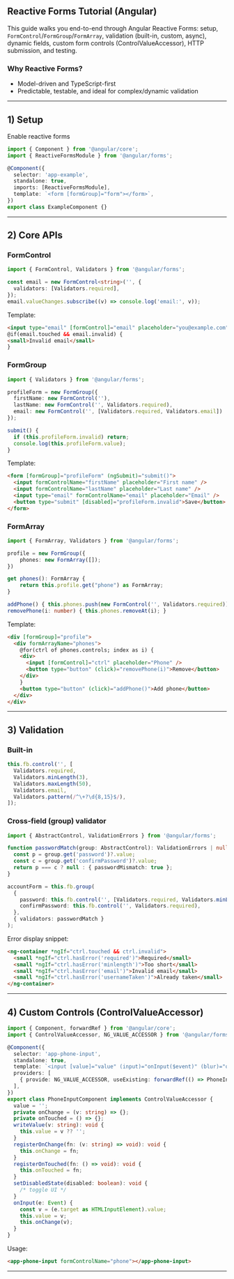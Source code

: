## Reactive Forms Tutorial (Angular)

This guide walks you end-to-end through Angular Reactive Forms: setup, `FormControl`/`FormGroup`/`FormArray`, validation (built-in, custom, async), dynamic fields, custom form controls (ControlValueAccessor), HTTP submission, and testing.

### Why Reactive Forms?

- Model-driven and TypeScript-first
- Predictable, testable, and ideal for complex/dynamic validation

---

## 1) Setup

Enable reactive forms

```ts
import { Component } from '@angular/core';
import { ReactiveFormsModule } from '@angular/forms';

@Component({
  selector: 'app-example',
  standalone: true,
  imports: [ReactiveFormsModule],
  template: `<form [formGroup]="form"></form>`,
})
export class ExampleComponent {}
```

---

## 2) Core APIs

### FormControl

```ts
import { FormControl, Validators } from '@angular/forms';

const email = new FormControl<string>('', {
  validators: [Validators.required],
});
email.valueChanges.subscribe((v) => console.log('email:', v));
```

Template:

```html
<input type="email" [formControl]="email" placeholder="you@example.com" />
@if(email.touched && email.invalid) {
<small>Invalid email</small>
}
```

### FormGroup

```ts
import { Validators } from '@angular/forms';

profileForm = new FormGroup({
  firstName: new FormControl(''),
  lastName: new FormControl('', Validators.required),
  email: new FormControl('', [Validators.required, Validators.email])
});

submit() {
  if (this.profileForm.invalid) return;
  console.log(this.profileForm.value);
}
```

Template:

```html
<form [formGroup]="profileForm" (ngSubmit)="submit()">
  <input formControlName="firstName" placeholder="First name" />
  <input formControlName="lastName" placeholder="Last name" />
  <input type="email" formControlName="email" placeholder="Email" />
  <button type="submit" [disabled]="profileForm.invalid">Save</button>
</form>
```

### FormArray

```ts
import { FormArray, Validators } from '@angular/forms';

profile = new FormGroup({
    phones: new FormArray([]);
})

get phones(): FormArray {
    return this.profile.get("phone") as FormArray;
}

addPhone() { this.phones.push(new FormControl('', Validators.required)); }
removePhone(i: number) { this.phones.removeAt(i); }
```

Template:

```html
<div [formGroup]="profile">
  <div formArrayName="phones">
    @for(ctrl of phones.controls; index as i) {
    <div>
      <input [formControl]="ctrl" placeholder="Phone" />
      <button type="button" (click)="removePhone(i)">Remove</button>
    </div>
    }
    <button type="button" (click)="addPhone()">Add phone</button>
  </div>
</div>
```

---

## 3) Validation

### Built-in

```ts
this.fb.control('', [
  Validators.required,
  Validators.minLength(3),
  Validators.maxLength(50),
  Validators.email,
  Validators.pattern(/^\+?\d{8,15}$/),
]);
```

### Cross-field (group) validator

```ts
import { AbstractControl, ValidationErrors } from '@angular/forms';

function passwordMatch(group: AbstractControl): ValidationErrors | null {
  const p = group.get('password')?.value;
  const c = group.get('confirmPassword')?.value;
  return p === c ? null : { passwordMismatch: true };
}

accountForm = this.fb.group(
  {
    password: this.fb.control('', [Validators.required, Validators.minLength(8)]),
    confirmPassword: this.fb.control('', Validators.required),
  },
  { validators: passwordMatch }
);
```

Error display snippet:

```html
<ng-container *ngIf="ctrl.touched && ctrl.invalid">
  <small *ngIf="ctrl.hasError('required')">Required</small>
  <small *ngIf="ctrl.hasError('minlength')">Too short</small>
  <small *ngIf="ctrl.hasError('email')">Invalid email</small>
  <small *ngIf="ctrl.hasError('usernameTaken')">Already taken</small>
</ng-container>
```

---

## 4) Custom Controls (ControlValueAccessor)

```ts
import { Component, forwardRef } from '@angular/core';
import { ControlValueAccessor, NG_VALUE_ACCESSOR } from '@angular/forms';

@Component({
  selector: 'app-phone-input',
  standalone: true,
  template: `<input [value]="value" (input)="onInput($event)" (blur)="onTouched()" />`,
  providers: [
    { provide: NG_VALUE_ACCESSOR, useExisting: forwardRef(() => PhoneInputComponent), multi: true },
  ],
})
export class PhoneInputComponent implements ControlValueAccessor {
  value = '';
  private onChange = (v: string) => {};
  private onTouched = () => {};
  writeValue(v: string): void {
    this.value = v ?? '';
  }
  registerOnChange(fn: (v: string) => void): void {
    this.onChange = fn;
  }
  registerOnTouched(fn: () => void): void {
    this.onTouched = fn;
  }
  setDisabledState(disabled: boolean): void {
    /* toggle UI */
  }
  onInput(e: Event) {
    const v = (e.target as HTMLInputElement).value;
    this.value = v;
    this.onChange(v);
  }
}
```

Usage:

```html
<app-phone-input formControlName="phone"></app-phone-input>
```

---
